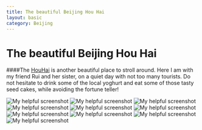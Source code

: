 ```yaml
---
title: The beautiful Beijing Hou Hai
layout: basic
category: Beijing 
---
```



The beautiful Beijing Hou Hai
=============================

####The [HouHai](http://en.wikipedia.org/wiki/Houhai) is another beautiful place to stroll around. Here I am with my friend Rui and her sister, on a quiet day with not too many tourists. Do not hesitate to drink some of the local yoghurt and eat some of those tasty seed cakes, while avoiding the fortune teller!

![My helpful screenshot](http://res.cloudinary.com/djfwqxjdx/image/upload/v1412776042/IMG_8735_il1zbq.jpg)
![My helpful screenshot](http://res.cloudinary.com/djfwqxjdx/image/upload/v1412776167/IMG_8677_jghaia.jpg)
![My helpful screenshot](http://res.cloudinary.com/djfwqxjdx/image/upload/v1412776221/IMG_8675_vgf3jn.jpg)
![My helpful screenshot](http://res.cloudinary.com/djfwqxjdx/image/upload/v1412776221/IMG_8742_kmu7xl.jpg)
![My helpful screenshot](http://res.cloudinary.com/djfwqxjdx/image/upload/v1412682867/IMG_8700_mzgksi.jpg)
![My helpful screenshot](http://res.cloudinary.com/djfwqxjdx/image/upload/v1412775912/IMG_8726_pkhve3.jpg)
![My helpful screenshot](http://res.cloudinary.com/djfwqxjdx/image/upload/v1412776274/IMG_8689_fzhpov.jpg)
![My helpful screenshot](http://res.cloudinary.com/djfwqxjdx/image/upload/v1412682743/IMG_8728_jdowvi.jpg)
![My helpful screenshot](http://res.cloudinary.com/djfwqxjdx/image/upload/v1412682656/IMG_8663_bzhisn.jpg)
![My helpful screenshot](http://res.cloudinary.com/djfwqxjdx/image/upload/v1412682446/IMG_8679_z0lquz.jpg)






